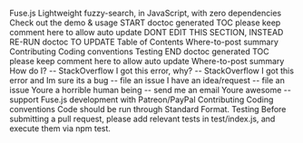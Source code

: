 Fuse.js Lightweight fuzzy-search, in JavaScript, with zero dependencies Check out the demo & usage START doctoc generated TOC please keep comment here to allow auto update DONT EDIT THIS SECTION, INSTEAD RE-RUN doctoc TO UPDATE Table of Contents Where-to-post summary Contributing Coding conventions Testing END doctoc generated TOC please keep comment here to allow auto update Where-to-post summary How do I? -- StackOverflow I got this error, why? -- StackOverflow I got this error and Im sure its a bug -- file an issue I have an idea/request -- file an issue Youre a horrible human being -- send me an email Youre awesome -- support Fuse.js development with Patreon/PayPal Contributing Coding conventions Code should be run through Standard Format. Testing Before submitting a pull request, please add relevant tests in test/index.js, and execute them via npm test.